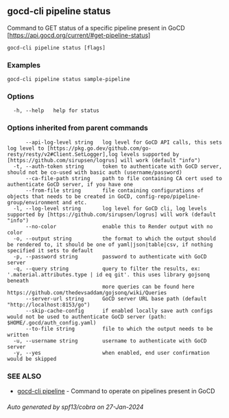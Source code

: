 ## gocd-cli pipeline status

Command to GET status of a specific pipeline present in GoCD [https://api.gocd.org/current/#get-pipeline-status]

```
gocd-cli pipeline status [flags]
```

### Examples

```
gocd-cli pipeline status sample-pipeline
```

### Options

```
  -h, --help   help for status
```

### Options inherited from parent commands

```
      --api-log-level string   log level for GoCD API calls, this sets log level to [https://pkg.go.dev/github.com/go-resty/resty/v2#Client.SetLogger],log levels supported by [https://github.com/sirupsen/logrus] will work (default "info")
  -t, --auth-token string      token to authenticate with GoCD server, should not be co-used with basic auth (username/password)
      --ca-file-path string    path to file containing CA cert used to authenticate GoCD server, if you have one
      --from-file string       file containing configurations of objects that needs to be created in GoCD, config-repo/pipeline-group/environment and etc.
  -l, --log-level string       log level for GoCD cli, log levels supported by [https://github.com/sirupsen/logrus] will work (default "info")
      --no-color               enable this to Render output with no color
  -o, --output string          the format to which the output should be rendered to, it should be one of yaml|json|table|csv, if nothing specified it sets to default
  -p, --password string        password to authenticate with GoCD server
  -q, --query string           query to filter the results, ex: '.material.attributes.type | id eq git'. this uses library gojsonq beneath
                               more queries can be found here https://github.com/thedevsaddam/gojsonq/wiki/Queries
      --server-url string      GoCD server URL base path (default "http://localhost:8153/go")
      --skip-cache-config      if enabled locally save auth configs would not be used to authenticate GoCD server (path: $HOME/.gocd/auth_config.yaml)
      --to-file string         file to which the output needs to be written
  -u, --username string        username to authenticate with GoCD server
  -y, --yes                    when enabled, end user confirmation would be skipped
```

### SEE ALSO

* [gocd-cli pipeline](gocd-cli_pipeline.md)	 - Command to operate on pipelines present in GoCD

###### Auto generated by spf13/cobra on 27-Jan-2024
